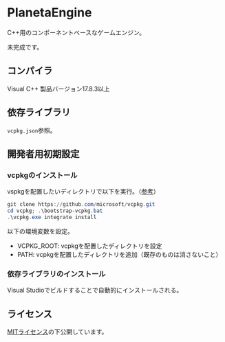 # PlanetaEngine

C++用のコンポーネントベースなゲームエンジン。

未完成です。

## コンパイラ

Visual C++ 製品バージョン17.8.3以上

## 依存ライブラリ

`vcpkg.json`参照。

## 開発者用初期設定

### vcpkgのインストール

vspkgを配置したいディレクトリで以下を実行。（[参考](https://learn.microsoft.com/ja-jp/vcpkg/get_started/get-started-msbuild?pivots=shell-powershell#1---set-up-vcpkg)）

```ps1
git clone https://github.com/microsoft/vcpkg.git
cd vcpkg; .\bootstrap-vcpkg.bat
.\vcpkg.exe integrate install
```

以下の環境変数を設定。

- VCPKG_ROOT: vcpkgを配置したディレクトリを設定
- PATH: vcpkgを配置したディレクトリを追加（既存のものは消さないこと）

### 依存ライブラリのインストール

Visual Studioでビルドすることで自動的にインストールされる。

## ライセンス

[MITライセンス](LICENSE)の下公開しています。
